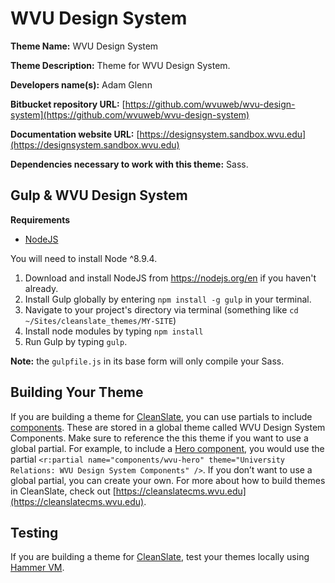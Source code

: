 WVU Design System
==================

**Theme Name:** WVU Design System

**Theme Description:** Theme for WVU Design System.

**Developers name(s):** Adam Glenn

**Bitbucket repository URL:** [https://github.com/wvuweb/wvu-design-system](https://github.com/wvuweb/wvu-design-system)

**Documentation website URL:** [https://designsystem.sandbox.wvu.edu](https://designsystem.sandbox.wvu.edu)

**Dependencies necessary to work with this theme:** Sass.



## Gulp & WVU Design System

**Requirements**
* [NodeJS](https://nodejs.org)

You will need to install Node ^8.9.4.

  1. Download and install NodeJS from https://nodejs.org/en if you haven't already.
  1. Install Gulp globally by entering `npm install -g gulp` in your terminal.
  1. Navigate to your project's directory via terminal (something like `cd ~/Sites/cleanslate_themes/MY-SITE`)
  1. Install node modules by typing `npm install`
  1. Run Gulp by typing `gulp`.

**Note:** the `gulpfile.js` in its base form will only compile your Sass.

## Building Your Theme

If you are building a theme for [CleanSlate](https://cleanslatecms.wvu.edu/), you can use partials to include [components](https://designsystem.sandbox.wvu.edu/components). These are stored in a global theme called WVU Design System Components. Make sure to reference the this theme if you want to use a global partial. For example, to include a [Hero component](https://designsystem.sandbox.wvu.edu/components/hero), you would use the partial ```<r:partial name="components/wvu-hero" theme="University Relations: WVU Design System Components" />```. If you don’t want to use a global partial, you can create your own. For more about how to build themes in CleanSlate, check out [https://cleanslatecms.wvu.edu](https://cleanslatecms.wvu.edu).

## Testing

If you are building a theme for [CleanSlate](https://cleanslatecms.wvu.edu/), test your themes locally using [Hammer VM](https://bitbucket.org/wvudigital/hammer-vm/src/master/).
